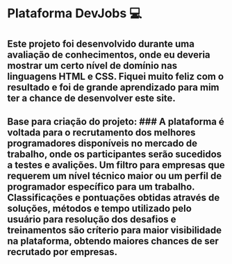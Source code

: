 # Plataforma DevJobs 💻

## Este projeto foi desenvolvido durante uma avaliação de conhecimentos, onde eu deveria mostrar um certo nível de domínio nas linguagens HTML e CSS. Fiquei muito feliz com o resultado e foi de grande aprendizado para mim ter a chance de desenvolver este site.

## Base para criação do projeto: ### A plataforma é voltada para o recrutamento dos melhores programadores disponíveis no mercado de trabalho, onde os participantes serão sucedidos a testes e avalições. Um filtro para empresas que requerem um nível técnico maior ou um perfil de programador específico para um trabalho. Classificações e pontuações obtidas através de soluções, métodos e tempo utilizado pelo usuário para resolução dos desafios e treinamentos são críterio para maior visibilidade na plataforma, obtendo maiores chances de ser recrutado por empresas.

